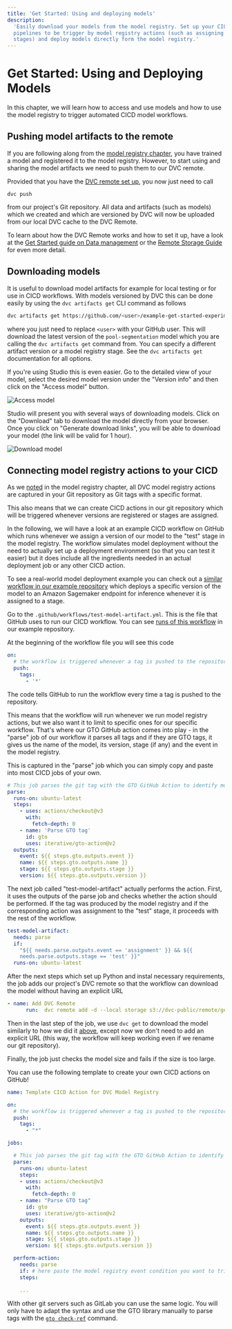 ```yaml
---
title: 'Get Started: Using and deploying models'
description:
  'Easily download your models from the model registry. Set up your CICD
  pipelines to be trigger by model registry actions (such as assigning model
  stages) and deploy models directly form the model registry.'
---
```


# Get Started: Using and Deploying Models

In this chapter, we will learn how to access and use models and how to use the
model registry to trigger automated CICD model workflows.

## Pushing model artifacts to the remote

If you are following along from the
[model registry chapter](/doc/start/model-management/model-registry), you have
trained a model and registered it to the model registry. However, to start using
and sharing the model artifacts we need to push them to our DVC remote.

Provided that you have the
[DVC remote set up](/doc/start/data-management/data-versioning#configuring-a-remote),
you now just need to call

```console
dvc push
```

from our project's Git repository. All data and artifacts (such as models) which
we created and which are versioned by DVC will now be uploaded from our local
DVC cache to the DVC Remote.

<admon type="tip">

To learn about how the DVC Remote works and how to set it up, have a look at the
[Get Started guide on Data management](/doc/start/data-management/data-versioning)
or the [Remote Storage Guide](/doc/user-guide/data-management/remote-storage)
for even more detail.

</admon>

## Downloading models

It is useful to download model artifacts for example for local testing or for
use in CICD workflows. With models versioned by DVC this can be done easily by
using the `dvc artifacts get` CLI command as follows

```bash
dvc artifacts get https://github.com/<user>/example-get-started-experiments.git pool-segmentation
```

where you just need to replace `<user>` with your
GitHub user. This will download the latest version of
the `pool-segmentation` model which you are calling the `dvc artifacts get`
command from. You can specify a different artifact version or a model registry
stage. See the `dvc artifacts get` documentation for all options.

If you're using Studio this is even easier. Go to the detailed view of your
model, select the desired model version under the "Version info" and then click
on the "Access model" button.

![Access model](/img/mr-studio-access-model.png)

Studio will present you with several ways of downloading models. Click on the
"Download" tab to download the model directly from your browser. Once you click
on "Generate download links", you will be able to download your model (the link
will be valid for 1 hour).

![Download model](/img/mr-studio-download-model.png)

## Connecting model registry actions to your CICD

As we [noted](/docs/start/model-management/model-registry#GTO-tip) in the model
registry chapter, all DVC model registry actions are captured in your Git
repository as Git tags with a specific format.

This also means that we can create CICD actions in our git repository which will
be triggered whenever versions are registered or stages are assigned.

In the following, we will have a look at an example CICD workflow on GitHub
which runs whenever we assign a version of our model to the "test" stage in the
model registry. The workflow simulates model deployment without the need to
actually set up a deployment environment (so that you can test it easier) but it
does include all the ingredients needed in an actual deployment job or any other
CICD action.

<admon type="tip">

To see a real-world model deployment example you can check out a
[similar workflow in our example repository](https://github.com/iterative/example-get-started-experiments/blob/main/.github/workflows/deploy-model.yml)
which deploys a specific version of the model to an Amazon Sagemaker endpoint
for inference whenever it is assigned to a stage.

</admon>

Go to the `.github/workflows/test-model-artifact.yml`. This is the file that
GitHub uses to run our CICD workflow. You can see
[runs of this workflow](https://github.com/iterative/example-get-started-experiments/actions/workflows/test-model-artifact.yml)
in our example repository.

At the beginning of the workflow file you will see this code

```yaml
on:
  # the workflow is triggered whenever a tag is pushed to the repository
  push:
    tags:
      - '*'
```

The code tells GitHub to run the workflow every time a tag is pushed to the
repository.

This means that the workflow will run whenever we run model registry actions,
but we also want it to limit to specific ones for our specific workflow. That's
where our GTO GitHub action comes into play - in the "parse" job of our workflow
it parses all tags and if they are GTO tags, it gives us the name of the model,
its version, stage (if any) and the event in the model registry.

This is captured in the "parse" job which you can simply copy and paste into
most CICD jobs of your own.

```yaml
# This job parses the git tag with the GTO GitHub Action to identify model registry actions
parse:
  runs-on: ubuntu-latest
  steps:
    - uses: actions/checkout@v3
      with:
        fetch-depth: 0
    - name: 'Parse GTO tag'
      id: gto
      uses: iterative/gto-action@v2
  outputs:
    event: ${{ steps.gto.outputs.event }}
    name: ${{ steps.gto.outputs.name }}
    stage: ${{ steps.gto.outputs.stage }}
    version: ${{ steps.gto.outputs.version }}
```

The next job called "test-model-artifact" actually performs the action. First,
it uses the outputs of the parse job and checks whether the action should be
performed. If the tag was produced by the model registry and if the
corresponding action was assignment to the "test" stage, it proceeds with the
rest of the workflow.

```yaml
test-model-artifact:
  needs: parse
  if:
    "${{ needs.parse.outputs.event == 'assignment' }} && ${{
    needs.parse.outputs.stage == 'test' }}"
  runs-on: ubuntu-latest
```

After the next steps which set up Python and instal necessary requirements, the
job adds our project's DVC remote so that the workflow can download the model
without having an explicit URL

```yaml
- name: Add DVC Remote
      run:  dvc remote add -d --local storage s3://dvc-public/remote/get-started-pools
```

Then in the last step of the job, we use `dvc get` to download the model
similarly to how we did it
[above](/docs/start/model-management/model-cicd#downloading-models), except now
we don't need to add an explicit URL (this way, the workflow will keep working
even if we rename our git repository).

Finally, the job just checks the model size and fails if the size is too large.

You can use the following template to create your own CICD actions on GitHub!

```yaml
name: Template CICD Action for DVC Model Registry

on:
  # the workflow is triggered whenever a tag is pushed to the repository
  push:
    tags:
      - "*"

jobs:

  # This job parses the git tag with the GTO GitHub Action to identify model registry actions
  parse:
    runs-on: ubuntu-latest
    steps:
    - uses: actions/checkout@v3
      with:
        fetch-depth: 0
    - name: "Parse GTO tag"
      id: gto
      uses: iterative/gto-action@v2
    outputs:
      event: ${{ steps.gto.outputs.event }}
      name: ${{ steps.gto.outputs.name }}
      stage: ${{ steps.gto.outputs.stage }}
      version: ${{ steps.gto.outputs.version }}

  perform-action:
    needs: parse
    if: # here paste the model registry event condition you want to trigger your action
    steps:

    ...

```

<admon type="tip" id="sagemaker-and-gitlab">

With other git servers such as GitLab you can use the same logic. You will only
have to adapt the syntax and use the GTO library manually to parse tags with the
[`gto check-ref`](https://mlem.ai/doc/gto/command-reference/check-ref) command.

</admon>
